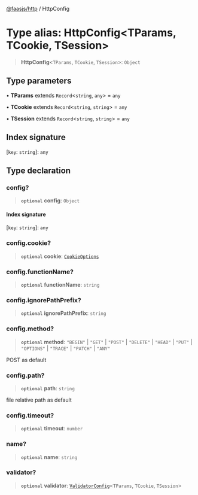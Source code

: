 [@faasjs/http](../README.md) / HttpConfig

# Type alias: HttpConfig\<TParams, TCookie, TSession\>

> **HttpConfig**\<`TParams`, `TCookie`, `TSession`\>: `Object`

## Type parameters

• **TParams** extends `Record`\<`string`, `any`\> = `any`

• **TCookie** extends `Record`\<`string`, `string`\> = `any`

• **TSession** extends `Record`\<`string`, `string`\> = `any`

## Index signature

 \[`key`: `string`\]: `any`

## Type declaration

### config?

> **`optional`** **config**: `Object`

#### Index signature

 \[`key`: `string`\]: `any`

### config.cookie?

> **`optional`** **cookie**: [`CookieOptions`](CookieOptions.md)

### config.functionName?

> **`optional`** **functionName**: `string`

### config.ignorePathPrefix?

> **`optional`** **ignorePathPrefix**: `string`

### config.method?

> **`optional`** **method**: `"BEGIN"` \| `"GET"` \| `"POST"` \| `"DELETE"` \| `"HEAD"` \| `"PUT"` \| `"OPTIONS"` \| `"TRACE"` \| `"PATCH"` \| `"ANY"`

POST as default

### config.path?

> **`optional`** **path**: `string`

file relative path as default

### config.timeout?

> **`optional`** **timeout**: `number`

### name?

> **`optional`** **name**: `string`

### validator?

> **`optional`** **validator**: [`ValidatorConfig`](ValidatorConfig.md)\<`TParams`, `TCookie`, `TSession`\>
